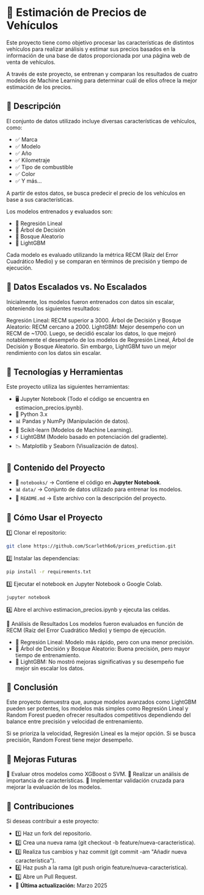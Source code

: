 # 🚗 Estimación de Precios de Vehículos
Este proyecto tiene como objetivo procesar las características de distintos vehículos para realizar análisis y estimar sus precios basados en la información de una base de datos proporcionada por una página web de venta de vehículos.

A través de este proyecto, se entrenan y comparan los resultados de cuatro modelos de Machine Learning para determinar cuál de ellos ofrece la mejor estimación de los precios.
## 📌 Descripción
El conjunto de datos utilizado incluye diversas características de vehículos, como:

- ✅ Marca
- ✅ Modelo
- ✅ Año
- ✅ Kilometraje
- ✅ Tipo de combustible
- ✅ Color
- ✅ Y más…

A partir de estos datos, se busca predecir el precio de los vehículos en base a sus características.

Los modelos entrenados y evaluados son:

- 🔹 Regresión Lineal
- 🔹 Árbol de Decisión
- 🔹 Bosque Aleatorio
- 🔹 LightGBM

Cada modelo es evaluado utilizando la métrica RECM (Raíz del Error Cuadrático Medio) y se comparan en términos de precisión y tiempo de ejecución.

## 📌 Datos Escalados vs. No Escalados
Inicialmente, los modelos fueron entrenados con datos sin escalar, obteniendo los siguientes resultados:

Regresión Lineal: RECM superior a 3000.
Árbol de Decisión y Bosque Aleatorio: RECM cercano a 2000.
LightGBM: Mejor desempeño con un RECM de ~1700.
Luego, se decidió escalar los datos, lo que mejoró notablemente el desempeño de los modelos de Regresión Lineal, Árbol de Decisión y Bosque Aleatorio. Sin embargo, LightGBM tuvo un mejor rendimiento con los datos sin escalar.

## 📌 Tecnologías y Herramientas
Este proyecto utiliza las siguientes herramientas:

- 🖥 Jupyter Notebook (Todo el código se encuentra en estimacion_precios.ipynb).
- 🐍 Python 3.x
- 📊 Pandas y NumPy (Manipulación de datos).
- 🤖 Scikit-learn (Modelos de Machine Learning).
- ⚡ LightGBM (Modelo basado en potenciación del gradiente).
- 📉 Matplotlib y Seaborn (Visualización de datos).

## 📂 Contenido del Proyecto
- 📄 `notebooks/` → Contiene el código en **Jupyter Notebook**.
- 📊 `data/` → Conjunto de datos utilizado para entrenar los modelos.
- 📜 `README.md` → Este archivo con la descripción del proyecto.

## 🚀 Cómo Usar el Proyecto
1️⃣ Clonar el repositorio:
   ```bash
   git clone https://github.com/Scarleth6o6/prices_prediction.git
   ```
2️⃣ Instalar las dependencias:
   ```bash
   pip install -r requirements.txt
   ```
3️⃣ Ejecutar el notebook en Jupyter Notebook o Google Colab.
   ```bash
   jupyter notebook
   ```
4️⃣ Abre el archivo estimacion_precios.ipynb y ejecuta las celdas.

📌 Análisis de Resultados
Los modelos fueron evaluados en función de RECM (Raíz del Error Cuadrático Medio) y tiempo de ejecución.

- 🔹 Regresión Lineal: Modelo más rápido, pero con una menor precisión.
- 🔹 Árbol de Decisión y Bosque Aleatorio: Buena precisión, pero mayor tiempo de entrenamiento.
- 🔹 LightGBM: No mostró mejoras significativas y su desempeño fue mejor sin escalar los datos.

## 📌 Conclusión
Este proyecto demuestra que, aunque modelos avanzados como LightGBM pueden ser potentes, los modelos más simples como Regresión Lineal y Random Forest pueden ofrecer resultados competitivos dependiendo del balance entre precisión y velocidad de entrenamiento.

Si se prioriza la velocidad, Regresión Lineal es la mejor opción.
Si se busca precisión, Random Forest tiene mejor desempeño.

## 📌 Mejoras Futuras
🚀 Evaluar otros modelos como XGBoost o SVM.
🚀 Realizar un análisis de importancia de características.
🚀 Implementar validación cruzada para mejorar la evaluación de los modelos.

## 📌 Contribuciones
Si deseas contribuir a este proyecto:

- 1️⃣ Haz un fork del repositorio.
- 2️⃣ Crea una nueva rama (git checkout -b feature/nueva-caracteristica).
- 3️⃣ Realiza tus cambios y haz commit (git commit -am "Añadir nueva característica").
- 4️⃣ Haz push a la rama (git push origin feature/nueva-caracteristica).
- 5️⃣ Abre un Pull Request.
- 📅 **Última actualización:** Marzo 2025

